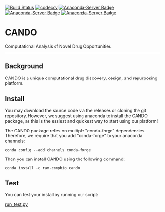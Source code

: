 
[![Build Status](https://travis-ci.org/ram-compbio/CANDO.png)](https://travis-ci.org/ram-compbio/CANDO)
[![codecov](https://codecov.io/gh/ram-compbio/CANDO/branch/master/graph/badge.svg)](https://codecov.io/gh/ram-compbio/CANDO)
[![Anaconda-Server Badge](https://anaconda.org/ram-compbio/cando/badges/version.svg)](https://anaconda.org/ram-compbio/cando)
[![Anaconda-Server Badge](https://anaconda.org/ram-compbio/cando/badges/license.svg)](https://anaconda.org/ram-compbio/cando)
[![Anaconda-Server Badge](https://anaconda.org/ram-compbio/cando/badges/downloads.svg)](https://anaconda.org/ram-compbio/cando)

# CANDO

Computational Analysis of Novel Drug Opportunities

---

## Background

CANDO is a unique computational drug discovery, design, and repurposing platform.


## Install

You may download the source code via the releases or cloning the git repository. However, we suggest using anaconda to install the CANDO package, as this is the easiest and quickest way to start using our platform! 

The CANDO package relies on multiple "conda-forge" dependencies. Therefore, we require that you add "conda-forge" to your anaconda channels: 

`conda config --add channels conda-forge`

Then you can install CANDO using the following command:

`conda install -c ram-compbio cando`


## Test

You can test your install by running our script:

[run_test.py](https://github.com/ram-compbio/CANDO/blob/master/run_test.py)
